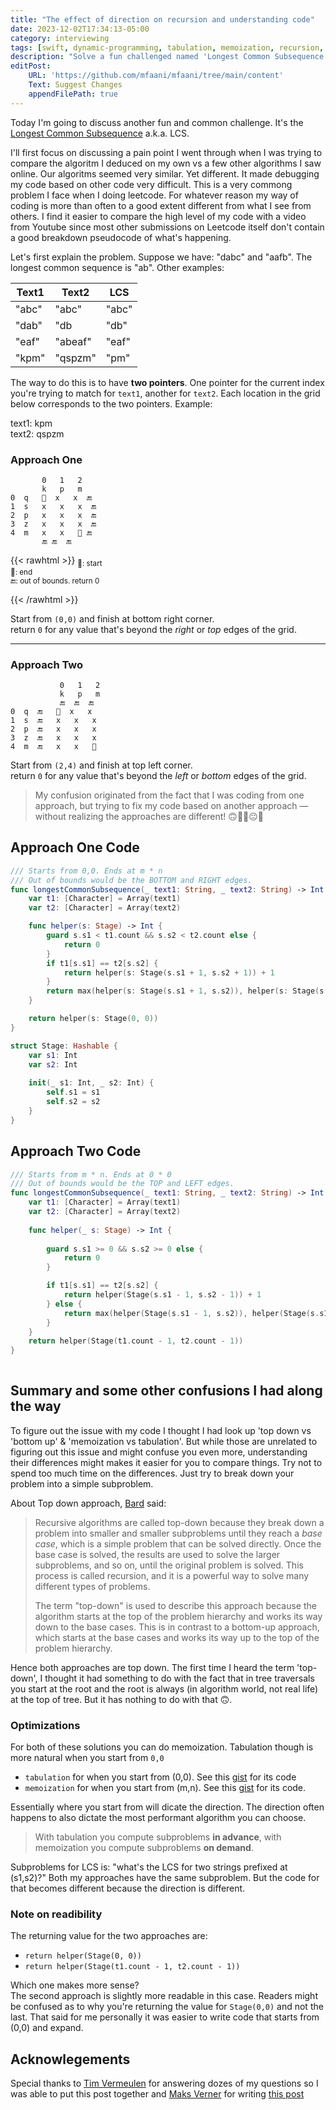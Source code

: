 ```yaml
---
title: "The effect of direction on recursion and understanding code"
date: 2023-12-02T17:34:13-05:00
category: interviewing
tags: [swift, dynamic-programming, tabulation, memoization, recursion, two-pointers, longest common sequence, LCS]
description: "Solve a fun challenged named 'Longest Common Subsequence' by learning how the direction in recursion can effect your perception but also make comparing code difficult"
editPost:
    URL: 'https://github.com/mfaani/mfaani/tree/main/content'
    Text: Suggest Changes
    appendFilePath: true
---
```


Today I'm going to discuss another fun and common challenge. It's the [Longest Common Subsequence](https://leetcode.com/problems/longest-common-subsequence) a.k.a. LCS.

I'll first focus on discussing a pain point I went through when I was trying to compare the algoritm I deduced on my own vs a few other algorithms I saw online. Our algoritms seemed very similar. Yet different. It made debugging my code based on other code very difficult. This is a very commong problem I face when I doing leetcode. For whatever reason my way of coding is more than often to a good extent different from what I see from others. I find it easier to compare the high level of my code with a video from Youtube since most other submissions on Leetcode itself don't contain a good breakdown pseudocode of what's happening. 

Let's first explain the problem. Suppose we have: "dabc" and "aafb". The longest common sequence is "ab". Other examples:

| Text1  | Text2  |  LCS  |
| ------ | ------ | ----- |
| "abc"  | "abc"  | "abc" |
| "dab"  | "db    | "db"  |
| "eaf"  | "abeaf"| "eaf" |
| "kpm"  | "qspzm"| "pm"  |


The way to do this is to have **two pointers**. One pointer for the current index you're trying to match for `text1`, another for `text2`. Each location in the grid below corresponds to the two pointers. Example:

text1: kpm  
text2: qspzm

### Approach One

```
       0   1   2    
       k   p   m    
0  q   🏁  x   x  🔚 
1  s   x   x   x  🔚
2  p   x   x   x  🔚
3  z   x   x   x  🔚
4  m   x   x   🎯 🔚
       🔚 🔚  🔚
```      

{{< rawhtml >}}
<sub>
🏁: start</br>
🎯: end</br>
🔚: out of bounds. return 0</br></br>
</sub>
{{< /rawhtml >}}



Start from `(0,0)` and finish at bottom right corner.  
return `0` for any value that's beyond the _right_ or _top_ edges of the grid.

---

### Approach Two

```
           0   1   2    
           k   p   m
           🔚  🔚  🔚    
0  q  🔚   🎯  x   x
1  s  🔚   x   x   x
2  p  🔚   x   x   x
3  z  🔚   x   x   x
4  m  🔚   x   x   🏁
```

Start from `(2,4)` and finish at top left corner.  
return `0` for any value that's beyond the _left_ or _bottom_ edges of the grid.

> My confusion originated from the fact that I was coding from one approach, but trying to fix my code based on another approach — without realizing the approaches are different! 🙃🫤🫤😐🤔

## Approach One Code

```swift
/// Starts from 0,0. Ends at m * n
/// Out of bounds would be the BOTTOM and RIGHT edges.
func longestCommonSubsequence(_ text1: String, _ text2: String) -> Int {
    var t1: [Character] = Array(text1)
    var t2: [Character] = Array(text2)

    func helper(s: Stage) -> Int {
        guard s.s1 < t1.count && s.s2 < t2.count else {
            return 0
        }
        if t1[s.s1] == t2[s.s2] {
            return helper(s: Stage(s.s1 + 1, s.s2 + 1)) + 1
        }
        return max(helper(s: Stage(s.s1 + 1, s.s2)), helper(s: Stage(s.s1, s.s2 + 1)))
    }

    return helper(s: Stage(0, 0))
}

struct Stage: Hashable {
    var s1: Int
    var s2: Int
    
    init(_ s1: Int, _ s2: Int) {
        self.s1 = s1
        self.s2 = s2
    }
}
```

## Approach Two Code

```swift
/// Starts from m * n. Ends at 0 * 0
/// Out of bounds would be the TOP and LEFT edges. 
func longestCommonSubsequence(_ text1: String, _ text2: String) -> Int {
    var t1: [Character] = Array(text1)
    var t2: [Character] = Array(text2)
    
    func helper(_ s: Stage) -> Int {
        
        guard s.s1 >= 0 && s.s2 >= 0 else {
            return 0
        }

        if t1[s.s1] == t2[s.s2] {
            return helper(Stage(s.s1 - 1, s.s2 - 1)) + 1 
        } else {
            return max(helper(Stage(s.s1 - 1, s.s2)), helper(Stage(s.s1, s.s2 - 1)))
        }
    }
    return helper(Stage(t1.count - 1, t2.count - 1))
}
   
```

## Summary and some other confusions I had along the way 
To figure out the issue with my code I thought I had look up 'top down vs 'bottom up' & 'memoization vs tabulation'. But while those are unrelated to figuring out this issue and might confuse you even more, understanding their differences might makes it easier for you to compare things. Try not to spend too much time on the differences. Just try to break down your problem into a simple subproblem. 

About Top down approach, [Bard](https://bard.google.com/chat/f770e0be6d4da48b) said:

> Recursive algorithms are called top-down because they break down a problem into smaller and smaller subproblems until they reach a _base case_, which is a simple problem that can be solved directly. Once the base case is solved, the results are used to solve the larger subproblems, and so on, until the original problem is solved. This process is called recursion, and it is a powerful way to solve many different types of problems.
>
> The term "top-down" is used to describe this approach because the algorithm starts at the top of the problem hierarchy and works its way down to the base cases. This is in contrast to a bottom-up approach, which starts at the base cases and works its way up to the top of the problem hierarchy.

Hence both approaches are top down. The first time I heard the term 'top-down', I thought it had something to do with the fact that in tree traversals you start at the root and the root is always (in algorithm world, not real life) at the top of tree. But it has nothing to do with that 🙃.

### Optimizations
For both of these solutions you can do memoization. Tabulation though is more natural when you start from `0,0`
- `tabulation` for when you start from (0,0). See this [gist]((https://gist.github.com/mfaani/0d6a76708d8b8f3bb41bdd13e7c0014e)) for its code 
- `memoization` for when you start from (m,n). See this [gist](https://gist.github.com/mfaani/89069e38f49eea20b7e47b8f14308505) for its code. 

Essentially where you start from will dicate the direction. The direction often happens to also dictate the most performant algorithm you can choose.

> With tabulation you compute subproblems **in advance**, with memoization you compute subproblems **on demand**.

Subproblems for LCS is: "what's the LCS for two strings prefixed at (s1,s2)?" Both my approaches have the same subproblem. But the code for that becomes different because the direction is different. 

### Note on readibility

The returning value for the two approaches are: 

- `return helper(Stage(0, 0))`
- `return helper(Stage(t1.count - 1, t2.count - 1))`

Which one makes more sense?  
The second approach is slightly more readable in this case. Readers might be confused as to why you're returning the value for `Stage(0,0)` and not the last. That said for me personally it was easier to write code that starts from (0,0) and expand.

## Acknowlegements

Special thanks to [Tim Vermeulen](https://github.com/timvermeulen) for answering dozes of my questions so I was able to put this post together and [Maks Verner](https://stackoverflow.com/users/9651461/maks-verver) for writing [this post](https://stackoverflow.com/a/77560704/5175709)